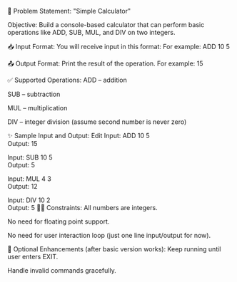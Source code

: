 🧮 Problem Statement: "Simple Calculator"

Objective:
Build a console-based calculator that can perform basic operations like ADD, SUB, MUL, and DIV on two integers.

📥 Input Format:
You will receive input in this format:
<OPERATION> <NUMBER1> <NUMBER2>
For example: ADD 10 5

📤 Output Format:
Print the result of the operation.
For example: 15

✅ Supported Operations:
ADD – addition

SUB – subtraction

MUL – multiplication

DIV – integer division (assume second number is never zero)

✨ Sample Input and Output:
Edit
Input:  ADD 10 5  
Output: 15

Input:  SUB 10 5  
Output: 5

Input:  MUL 4 3  
Output: 12

Input:  DIV 10 2  
Output: 5
👨‍💻 Constraints:
All numbers are integers.

No need for floating point support.

No need for user interaction loop (just one line input/output for now).

🔁 Optional Enhancements (after basic version works):
Keep running until user enters EXIT.

Handle invalid commands gracefully.
